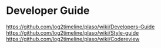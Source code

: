 # Developer Guide

https://github.com/log2timeline/plaso/wiki/Developers-Guide
https://github.com/log2timeline/plaso/wiki/Style-guide
https://github.com/log2timeline/plaso/wiki/Codereview
